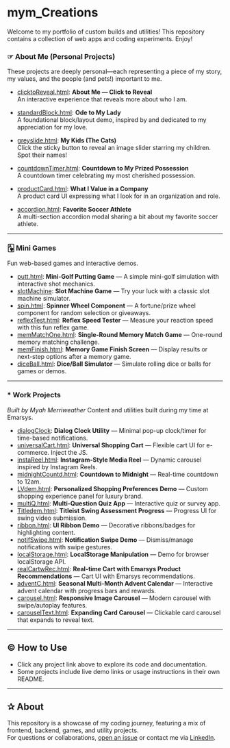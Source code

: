 # mym_Creations

Welcome to my portfolio of custom builds and utilities! This repository contains a collection of web apps and coding experiments. Enjoy!


### &#9758;  About Me (Personal Projects)
These projects are deeply personal—each representing a piece of my story, my values, and the people (and pets!) important to me.

- [clicktoReveal.html](./clicktoReveal.html): **About Me — Click to Reveal**  
  An interactive experience that reveals more about who I am.

- [standardBlock.html](./standardBlock.html): **Ode to My Lady**  
  A foundational block/layout demo, inspired by and dedicated to my appreciation for my love.

- [greyslide.html](./greyslide.html): **My Kids (The Cats)**  
  Click the sticky button to reveal an image slider starring my children. Spot their names!

- [countdownTimer.html](./countdownTimer.html): **Countdown to My Prized Possession**  
  A countdown timer celebrating my most cherished possession.

- [productCard.html](./productCard.html): **What I Value in a Company**  
  A product card UI expressing what I look for in an organization and role.

- [accordion.html](./accordion.html): **Favorite Soccer Athlete**  
  A multi-section accordion modal sharing a bit about my favorite soccer athlete.

---

### &#127153;  Mini Games
Fun web-based games and interactive demos.

- [putt.html](./putt.html): **Mini-Golf Putting Game** — A simple mini-golf simulation with interactive shot mechanics.
- [slotMachine](./slotMachine): **Slot Machine Game** — Try your luck with a classic slot machine simulator.
- [spin.html](./spin.html): **Spinner Wheel Component** — A fortune/prize wheel component for random selection or giveaways.
- [reflexTest.html](./reflexTest.html): **Reflex Speed Tester** — Measure your reaction speed with this fun reflex game.
- [memMatchOne.html](./memMatchOne.html): **Single-Round Memory Match Game** — One-round memory matching challenge.
- [memFinish.html](./memFinish.html): **Memory Game Finish Screen** — Display results or next-step options after a memory game.
- [diceBall.html](./diceBall.html): **Dice/Ball Simulator** — Simulate rolling dice or balls for games or demos.

---

### * Work Projects
*Built by Myah Merriweather*
Content and utilities built during my time at Emarsys.

- [dialogClock](./dialogClock): **Dialog Clock Utility** — Minimal pop-up clock/timer for time-based notifications.
- [universalCart.html](./universalCart.html): **Universal Shopping Cart** — Flexible cart UI for e-commerce. Inject the JS.
- [instaReel.html](./instaReel.html): **Instagram-Style Media Reel** — Dynamic carousel inspired by Instagram Reels.
- [midnightCountd.html](./midnightCountd.html): **Countdown to Midnight** — Real-time countdown to 12am.
- [LVdem.html](./LVdem.html): **Personalized Shopping Preferences Demo** — Custom shopping experience panel for luxury brand.
- [multiQ.html](./multiQ.html): **Multi-Question Quiz App** — Interactive quiz or survey app.
- [Titledem.html](./Titledem.html): **Titleist Swing Assessment Progress** — Progress UI for swing video submission.
- [ribbon.html](./ribbon.html): **UI Ribbon Demo** — Decorative ribbons/badges for highlighting content.
- [notifSwipe.html](./notifSwipe.html): **Notification Swipe Demo** — Dismiss/manage notifications with swipe gestures.
- [localStorage.html](./localStorage.html): **LocalStorage Manipulation** — Demo for browser localStorage API.
- [realCartwRec.html](./realCartwRec.html): **Real-time Cart with Emarsys Product Recommendations** — Cart UI with Emarsys recommendations.
- [adventC.html](./adventC.html): **Seasonal Multi-Month Advent Calendar** — Interactive advent calendar with progress bars and rewards.
- [carousel.html](./carousel.html): **Responsive Image Carousel** — Modern carousel with swipe/autoplay features.
- [carouselText.html](./carouselText.html): **Expanding Card Carousel** — Clickable card carousel that expands to reveal text.

---

## &#169; How to Use

- Click any project link above to explore its code and documentation.
- Some projects include live demo links or usage instructions in their own README.

---

## &#10032; About

This repository is a showcase of my coding journey, featuring a mix of frontend, backend, games, and utility projects.  
For questions or collaborations, [open an issue](https://github.com/mycoding98/mym_Creations/issues) or contact me via [LinkedIn]([https://github.com/mycoding98](https://www.linkedin.com/in/myah-merriweather)).
